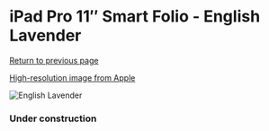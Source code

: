 # iPad Pro 11″ Smart Folio - English Lavender

[Return to previous page](/ipad_pro4)

[High-resolution image from Apple](https://store.storeimages.cdn-apple.com/8756/as-images.apple.com/is/MM6N3?wid=4500&hei=4500&fmt=png)

<div style="width: 384px"><img src="/everyphone/MM6N3.png" alt="English Lavender"></div>

### Under construction
